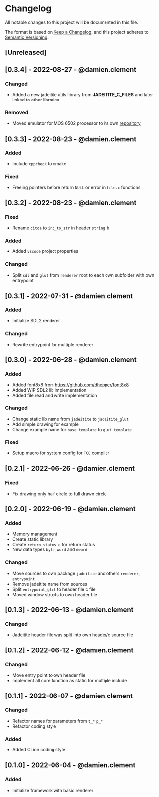 # Changelog
All notable changes to this project will be documented in this file.

The format is based on [Keep a Changelog](https://keepachangelog.com/en/1.0.0/),
and this project adheres to [Semantic Versioning](https://semver.org/spec/v2.0.0.html).

## [Unreleased]

## [0.3.4] - 2022-08-27 - @damien.clement
### Changed
- Added a new jadeitite utils library from **JADEITITE_C_FILES** and later linked to other libraries
### Removed
- Moved emulator for MOS 6502 processor to its own [repository](https://git.hussite-software.com/Derghust/MOS6502)

## [0.3.3] - 2022-08-23 - @damien.clement
### Added
- Include `cppcheck` to cmake
### Fixed
- Freeing pointers before return `NULL` or error in `file.c` functions

## [0.3.2] - 2022-08-23 - @damien.clement
### Fixed
- Rename `citoa` to `int_to_str` in header `string.h`
### Added
- Added `vscode` project properties
### Changed
- Split `sdl` and `glut` from `renderer` root to each own subfolder with own
entrypoint

## [0.3.1] - 2022-07-31 - @damien.clement
### Added
- Initialize SDL2 renderer
### Changed
- Rewrite entrypoint for multiple renderer

## [0.3.0] - 2022-06-28 - @damien.clement
### Added
- Added font8x8 from https://github.com/dhepper/font8x8
- Added WIP SDL2 lib implementation
- Added file read and write implementation
### Changed
- Change static lib name from `jadeitite` to `jadeitite_glut`
- Add simple drawing for example
- Change example name for `base_template` to `glut_template`
### Fixed
- Setup macro for system config for `TCC` compiler

## [0.2.1] - 2022-06-26 - @damien.clement
### Fixed
- Fix drawing only half circle to full drawn circle

## [0.2.0] - 2022-06-19 - @damien.clement
### Added
- Memory management
- Create static library
- Create `return_status_e` for return status
- New data types `byte`, `word` and `dword`
### Changed
- Move sources to own package `jadeitite` and others `renderer`, `entrypoint`
- Remove jadeitite name from sources
- Split `entrypoint_glut` to header file c file
- Moved window structs to own header file

## [0.1.3] - 2022-06-13 - @damien.clement
### Changed
- Jadeitite header file was split into own header/c source file

## [0.1.2] - 2022-06-12 - @damien.clement
### Changed
- Move entry point to own header file
- Implement all core function as static for multiple include

## [0.1.1] - 2022-06-07 - @damien.clement
### Changed
- Refactor names for parameters from `t_*` `p_*`
- Refactor coding style
### Added
- Added CLion coding style

## [0.1.0] - 2022-06-04 - @damien.clement
### Added
- Initialize framework with basic renderer
